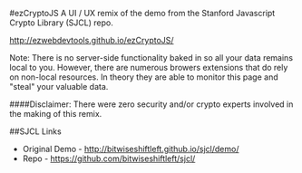 #ezCryptoJS
A UI / UX remix of the demo from the Stanford Javascript Crypto Library (SJCL) repo.

http://ezwebdevtools.github.io/ezCryptoJS/

Note: There is no server-side functionality baked in so all your data remains local to you. However, there are numerous browers extensions
that do rely on non-local resources. In theory they are able to monitor this page and "steal" your valuable data.

####Disclaimer: There were zero security and/or crypto experts involved in the making of this remix.

##SJCL Links

- Original Demo - http://bitwiseshiftleft.github.io/sjcl/demo/
- Repo - https://github.com/bitwiseshiftleft/sjcl/